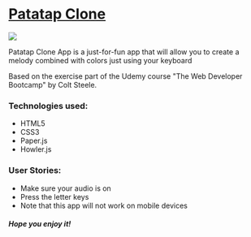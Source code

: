 <h1><a href="https://elena-in-code.github.io/Patatap-clone/"><strong>Patatap Clone</strong></a></h1>
<img src="https://user-images.githubusercontent.com/30567608/28774513-10c061b2-75ee-11e7-8780-8903c2c3a4ec.png">
<p>Patatap Clone App is a just-for-fun app that will allow you to create a melody combined with colors just using your keyboard</p>
<p>Based on the exercise part of the Udemy course "The Web Developer Bootcamp" by Colt Steele.</p>
<h3>Technologies used: </h3>
<ul>
	<li>HTML5</li>
	<li>CSS3</li>
	<li>Paper.js</li>
	<li>Howler.js</li>
</ul>
<h3>User Stories: </h3>
<ul>
	<li>Make sure your audio is on</li>
	<li>Press the letter keys</li>
	<li>Note that this app will not work on mobile devices</li>
</ul>

<h5>Hope you enjoy it!</h5>
